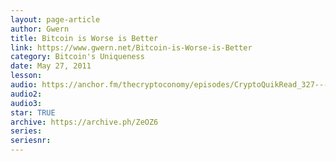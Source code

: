 ```yaml
---
layout: page-article
author: Gwern
title: Bitcoin is Worse is Better
link: https://www.gwern.net/Bitcoin-is-Worse-is-Better
category: Bitcoin's Uniqueness
date: May 27, 2011
lesson: 
audio: https://anchor.fm/thecryptoconomy/episodes/CryptoQuikRead_327---Bitcoin-is-Worse-is-Better-gwern-e9e9iv
audio2: 
audio3: 
star: TRUE
archive: https://archive.ph/ZeOZ6
series: 
seriesnr: 
---
```

